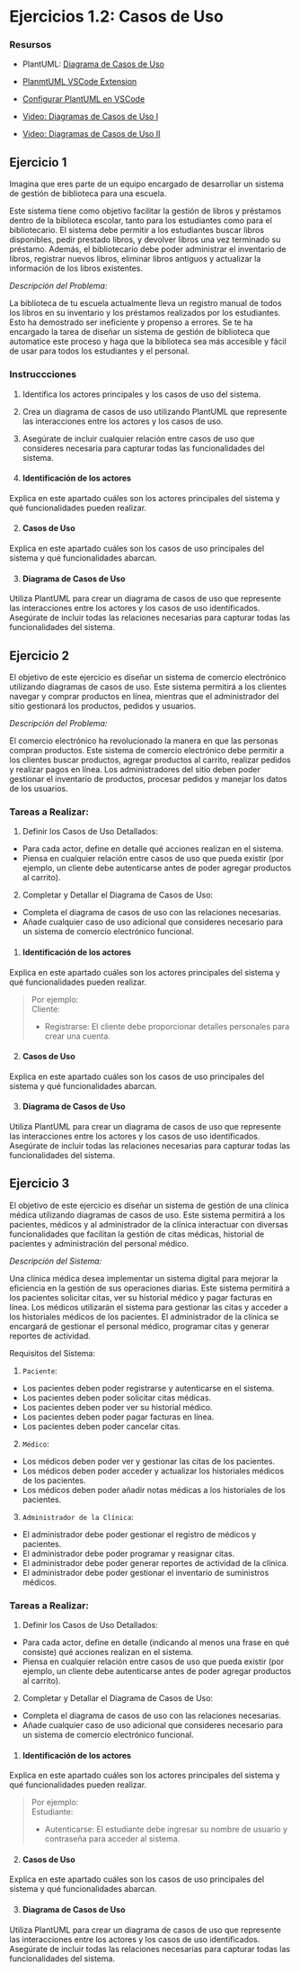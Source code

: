 # Ejercicios 1.2: Casos de Uso

### Resursos

- PlantUML: [Diagrama de Casos de Uso](http://plantuml.com/use-case-diagram)
- [PlanmtUML VSCode Extension](https://marketplace.visualstudio.com/items?itemName=jebbs.plantuml)
- [Configurar PlantUML en VSCode](https://medium.com/@sadaf.cuagain/configuring-and-running-plantuml-with-vs-code-8f2f6e64bb8d)

- [Video: Diagramas de Casos de Uso I](https://www.youtube.com/watch?v=8IN3xONGMIE)
- [Video: Diagramas de Casos de Uso II](https://youtu.be/LaxoNWESum8)


## Ejercicio 1

Imagina que eres parte de un equipo encargado de desarrollar un sistema de gestión de biblioteca para una escuela. 

Este sistema tiene como objetivo facilitar la gestión de libros y préstamos dentro de la biblioteca escolar, tanto para los estudiantes como para el bibliotecario. El sistema debe permitir a los estudiantes buscar libros disponibles, pedir prestado libros, y devolver libros una vez terminado su préstamo. Además, el bibliotecario debe poder administrar el inventario de libros, registrar nuevos libros, eliminar libros antiguos y actualizar la información de los libros existentes.

*Descripción del Problema:*

La biblioteca de tu escuela actualmente lleva un registro manual de todos los libros en su inventario y los préstamos realizados por los estudiantes. Esto ha demostrado ser ineficiente y propenso a errores. Se te ha encargado la tarea de diseñar un sistema de gestión de biblioteca que automatice este proceso y haga que la biblioteca sea más accesible y fácil de usar para todos los estudiantes y el personal.

### Instruccciones

1. Identifica los actores principales y los casos de uso del sistema.
2. Crea un diagrama de casos de uso utilizando PlantUML que represente las interacciones entre los actores y los casos de uso.
3. Asegúrate de incluir cualquier relación entre casos de uso que consideres necesaria para capturar todas las funcionalidades del sistema.


1. #### Identificación de los actores

Explica en este apartado cuáles son los actores principales del sistema y qué funcionalidades pueden realizar.



2. #### Casos de Uso

Explica en este apartado cuáles son los casos de uso principales del sistema y qué funcionalidades abarcan.



3. #### Diagrama de Casos de Uso

Utiliza PlantUML para crear un diagrama de casos de uso que represente las interacciones entre los actores y los casos de uso identificados. Asegúrate de incluir todas las relaciones necesarias para capturar todas las funcionalidades del sistema.




## Ejercicio 2

El objetivo de este ejercicio es diseñar un sistema de comercio electrónico utilizando diagramas de casos de uso. Este sistema permitirá a los clientes navegar y comprar productos en línea, mientras que el administrador del sitio gestionará los productos, pedidos y usuarios.

*Descripción del Problema:*

El comercio electrónico ha revolucionado la manera en que las personas compran productos. Este sistema de comercio electrónico debe permitir a los clientes buscar productos, agregar productos al carrito, realizar pedidos y realizar pagos en línea. Los administradores del sitio deben poder gestionar el inventario de productos, procesar pedidos y manejar los datos de los usuarios.


### Tareas a Realizar:

1. Definir los Casos de Uso Detallados:

  - Para cada actor, define en detalle qué acciones realizan en el sistema.
  - Piensa en cualquier relación entre casos de uso que pueda existir (por ejemplo, un cliente debe autenticarse antes de poder agregar productos al carrito).

2. Completar y Detallar el Diagrama de Casos de Uso:

  - Completa el diagrama de casos de uso con las relaciones necesarias.
  - Añade cualquier caso de uso adicional que consideres necesario para un sistema de comercio electrónico funcional.



1. #### Identificación de los actores

Explica en este apartado cuáles son los actores principales del sistema y qué funcionalidades pueden realizar.

> Por ejemplo:<br>
> Cliente:<br>
> - Registrarse: El cliente debe proporcionar detalles personales para crear una cuenta.





2. #### Casos de Uso

Explica en este apartado cuáles son los casos de uso principales del sistema y qué funcionalidades abarcan.



3. #### Diagrama de Casos de Uso

Utiliza PlantUML para crear un diagrama de casos de uso que represente las interacciones entre los actores y los casos de uso identificados. Asegúrate de incluir todas las relaciones necesarias para capturar todas las funcionalidades del sistema.





## Ejercicio 3

El objetivo de este ejercicio es diseñar un sistema de gestión de una clínica médica utilizando diagramas de casos de uso. Este sistema permitirá a los pacientes, médicos y al administrador de la clínica interactuar con diversas funcionalidades que facilitan la gestión de citas médicas, historial de pacientes y administración del personal médico.

*Descripción del Sistema:*

Una clínica médica desea implementar un sistema digital para mejorar la eficiencia en la gestión de sus operaciones diarias. Este sistema permitirá a los pacientes solicitar citas, ver su historial médico y pagar facturas en línea. Los médicos utilizarán el sistema para gestionar las citas y acceder a los historiales médicos de los pacientes. El administrador de la clínica se encargará de gestionar el personal médico, programar citas y generar reportes de actividad.


Requisitos del Sistema:

1. `Paciente`:

  - Los pacientes deben poder registrarse y autenticarse en el sistema.
  - Los pacientes deben poder solicitar citas médicas.
  - Los pacientes deben poder ver su historial médico.
  - Los pacientes deben poder pagar facturas en línea.
  - Los pacientes deben poder cancelar citas.

2. `Médico`:

  - Los médicos deben poder ver y gestionar las citas de los pacientes.
  - Los médicos deben poder acceder y actualizar los historiales médicos de los pacientes.
  - Los médicos deben poder añadir notas médicas a los historiales de los pacientes.
  
3. `Administrador de la Clínica`:

  - El administrador debe poder gestionar el registro de médicos y pacientes.
  - El administrador debe poder programar y reasignar citas.
  - El administrador debe poder generar reportes de actividad de la clínica.
  - El administrador debe poder gestionar el inventario de suministros médicos.



### Tareas a Realizar:

1. Definir los Casos de Uso Detallados:

  - Para cada actor, define en detalle (indicando al menos una frase en qué consiste) qué acciones realizan en el sistema.
  - Piensa en cualquier relación entre casos de uso que pueda existir (por ejemplo, un cliente debe autenticarse antes de poder agregar productos al carrito).

2. Completar y Detallar el Diagrama de Casos de Uso:

  - Completa el diagrama de casos de uso con las relaciones necesarias.
  - Añade cualquier caso de uso adicional que consideres necesario para un sistema de comercio electrónico funcional.



1. #### Identificación de los actores

Explica en este apartado cuáles son los actores principales del sistema y qué funcionalidades pueden realizar.

> Por ejemplo:<br>
> Estudiante:<br>
> - Autenticarse: El estudiante debe ingresar su nombre de usuario y contraseña para acceder al sistema.





2. #### Casos de Uso

Explica en este apartado cuáles son los casos de uso principales del sistema y qué funcionalidades abarcan.



3. #### Diagrama de Casos de Uso

Utiliza PlantUML para crear un diagrama de casos de uso que represente las interacciones entre los actores y los casos de uso identificados. Asegúrate de incluir todas las relaciones necesarias para capturar todas las funcionalidades del sistema.





